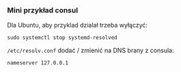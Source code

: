 ### Mini przykład consul

Dla Ubuntu, aby przyklad dzialał trzeba wyłączyć:

`sudo systemctl stop systemd-resolved`

`/etc/resolv.conf` dodać / zmienić na DNS brany z consula:

`nameserver 127.0.0.1`
